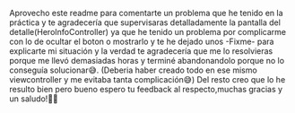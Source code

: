 Aprovecho este readme para comentarte un problema que he tenido en la práctica y te agradecería que supervisaras detalladamente la pantalla del detalle(HeroInfoController) ya que he tenido un problema por complicarme con lo de ocultar el boton o mostrarlo y te he dejado unos -Fixme- para explicarte mi situación y la verdad te agradecería que me lo resolvieras porque me llevó demasiadas horas y terminé abandonandolo porque no lo conseguía solucionar😅. (Deberia haber creado todo en ese mismo viewcontroller y me evitaba tanta complicación😅) 
Del resto creo que lo he resulto bien pero bueno espero tu feedback al respecto,muchas gracias  y un saludo!👋🏽
